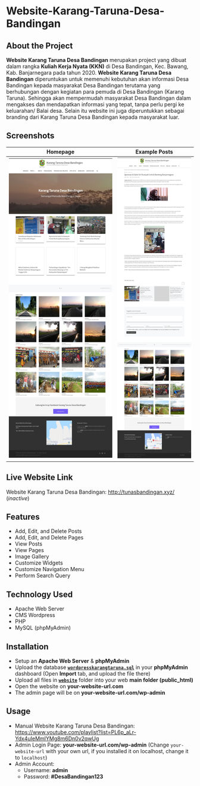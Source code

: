 # Website-Karang-Taruna-Desa-Bandingan

## About the Project
**Website Karang Taruna Desa Bandingan** merupakan project yang dibuat dalam rangka **Kuliah Kerja Nyata (KKN)** di Desa Bandingan, Kec. Bawang, Kab. Banjarnegara pada tahun 2020. **Website Karang Taruna Desa Bandingan** diperuntukan untuk memenuhi kebutuhan akan informasi Desa Bandingan kepada masyarakat Desa Bandingan terutama yang berhubungan dengan kegiatan para pemuda di Desa Bandingan (Karang Taruna). Sehingga akan mempermudah masyarakat Desa Bandingan dalam mengakses dan mendapatkan informasi yang tepat, tanpa perlu pergi ke keluarahan/ Balai desa. Selain itu website ini juga diperuntukkan sebagai branding dari Karang Taruna Desa Bandingan kepada masyarakat luar.

## Screenshots
  Homepage | Example Posts
  :-------------------------:|:-------------------------:
  ![Screenshot 1](screenshots/homepage.jpg)  |  ![Screenshot 2](screenshots/post.png)

## Live Website Link
Website Karang Taruna Desa Bandingan: http://tunasbandingan.xyz/ (*inactive*)

## Features
* Add, Edit, and Delete Posts
* Add, Edit, and Delete Pages
* View Posts
* View Pages
* Image Gallery
* Customize Widgets
* Customize Navigation Menu
* Perform Search Query

## Technology Used
* Apache Web Server
* CMS Wordpress
* PHP
* MySQL (phpMyAdmin)

## Installation
  * Setup an **Apache Web Server** & **phpMyAdmin**
  * Upload the database [**`wordpresskarangtaruna.sql`**](database/wordpresskarangtaruna.sql) in your **phpMyAdmin** dashboard (Open **Import** tab, and upload the file there)
  * Upload all files in [**`website`**](website) folder into your web **main folder (public_html)**
  * Open the website on **your-website-url.com**
  * The admin page will be on **your-website-url.com/wp-admin**

## Usage
* Manual Website Karang Taruna Desa Bandingan: https://www.youtube.com/playlist?list=PL6p_aLr-Ydx4uIeMmIYMg8m6Dn0v2qwUg
* Admin Login Page: **your-website-url.com/wp-admin** (Change `your-website-url` with your own url, if you installed it on localhost, change it to `localhost`)
* Admin Account:
  * Username: **admin**
  * Password: **#DesaBandingan123**
